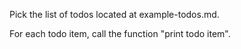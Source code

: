 Pick the list of todos located at example-todos.md.

For each todo item, call the function "print todo item".
